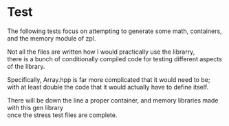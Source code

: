 # Test

The following tests focus on attempting to generate some math, containers, and the memory module of zpl.

Not all the files are written how I would practically use the librarry,  
there is a bunch of conditionally compiled code for testing different aspects of the library.

Specifically, Array.hpp is far more complicated that it would need to be;  
with at least double the code that it would actually have to define itself.

There will be down the line a proper container, and memory libraries made with this gen library  
once the stress test files are complete.